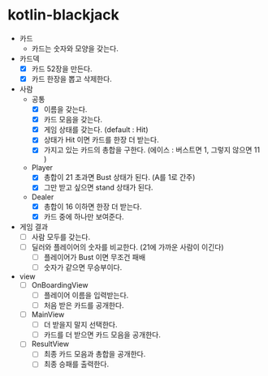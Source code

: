 # kotlin-blackjack

- 카드
    - 카드는 숫자와 모양을 갖는다.
- 카드덱
    - [x] 카드 52장을 만든다.
    - [x] 카드 한장을 뽑고 삭제한다.

- 사람
    - 공통
        - [x] 이름을 갖는다.
        - [x] 카드 모음을 갖는다.
        - [x] 게임 상태를 갖는다. (default : Hit)
        - [x] 상태가 Hit 이면 카드를 한장 더 받는다.
        - [x] 가지고 있는 카드의 총합을 구한다. (에이스 : 버스트면 1, 그렇지 않으면 11 )
    - Player
        - [x] 총합이 21 초과면 Bust 상태가 된다. (A를 1로 간주)
        - [x] 그만 받고 싶으면 stand 상태가 된다.
    - Dealer
        - [x] 총합이 16 이하면 한장 더 받는다.
        - [x] 카드 중에 하나만 보여준다.

- 게임 결과
    - [ ] 사람 모두를 갖는다.
    - [ ] 딜러와 플레이어의 숫자를 비교한다. (21에 가까운 사람이 이긴다)
        - [ ] 플레이어가 Bust 이면 무조건 패배
        - [ ] 숫자가 같으면 무승부이다.

- view
    - [ ] OnBoardingView
        - [ ] 플레이어 이름을 입력받는다.
        - [ ] 처음 받은 카드를 공개한다.
    - [ ] MainView
        - [ ] 더 받을지 말지 선택한다.
        - [ ] 카드를 더 받으면 카드 모음을 공개한다.
    - [ ] ResultView
        - [ ] 최종 카드 모음과 총합을 공개한다.
        - [ ] 최종 승패를 출력한다.